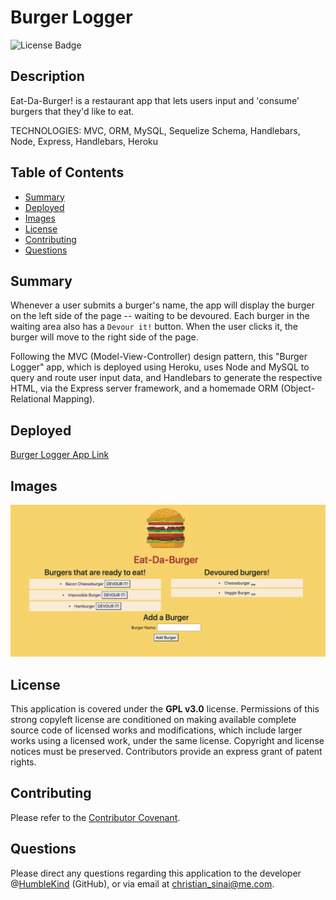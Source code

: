 # Burger Logger

![License Badge](https://img.shields.io/badge/lisence-GPL%20v3.0-green)

## Description
Eat-Da-Burger! is a restaurant app that lets users input and 'consume' burgers that they'd like to eat.

TECHNOLOGIES: MVC, ORM, MySQL, Sequelize Schema, Handlebars, Node, Express, Handlebars, Heroku

## Table of Contents
* [Summary](#summary)
* [Deployed](#deployed)
* [Images](#images)
* [License](#license)
* [Contributing](#contributing)
* [Questions](#questions)

## Summary
Whenever a user submits a burger's name, the app will display the burger on the left side of the page -- waiting to be devoured. Each burger in the waiting area also has a `Devour it!` button. When the user clicks it, the burger will move to the right side of the page.

Following the MVC (Model-View-Controller) design pattern, this "Burger Logger" app, which is deployed using Heroku, uses Node and MySQL to query and route user input data, and Handlebars to generate the respective HTML, via the Express server framework, and a homemade ORM (Object-Relational Mapping).

## Deployed
[Burger Logger App Link](https://rocky-journey-33890.herokuapp.com/)

## Images
![Burger Logger](screen-shot_1.png)

## License
This application is covered under the **GPL v3.0** license. Permissions of this strong copyleft license are conditioned on making available complete source code of licensed works and modifications, which include larger works using a licensed work, under the same license. Copyright and license notices must be preserved. Contributors provide an express grant of patent rights.

## Contributing
Please refer to the [Contributor Covenant](https://www.contributor-covenant.org/version/2/0/code_of_conduct/).

## Questions
Please direct any questions regarding this application to the developer @[HumbleKind](https://github.com/HumbleKind) (GitHub), or via email at christian_sinai@me.com.
